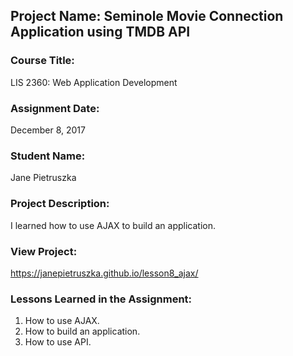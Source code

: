 ## Project Name:  Seminole Movie Connection Application using TMDB API

### Course Title:
LIS 2360:  Web Application Development

### Assignment Date:  
December 8, 2017

### Student Name:  
Jane Pietruszka

### Project Description:
I learned how to use AJAX to build an application.

### View Project:
https://janepietruszka.github.io/lesson8_ajax/

### Lessons Learned in the Assignment:
1. How to use AJAX.
2. How to build an application.
3. How to use API.
